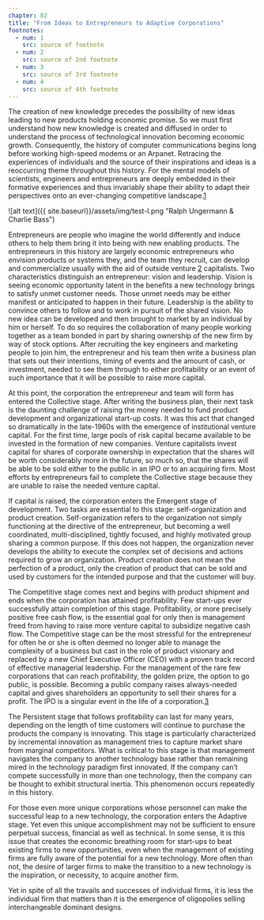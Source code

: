 ```yaml
---
chapter: 02
title: "From Ideas to Entrepreneurs to Adaptive Corporations"
footnotes:
  - num: 1
    src: source of footnote
  - num: 2
    src: source of 2nd footnote
  - num: 3
    src: source of 3rd footnote
  - num: 4
    src: source of 4th footnote
---
```



The creation of new knowledge precedes the possibility of new ideas leading to new products holding economic promise. So we must first understand how new knowledge is created and diffused in order to understand the process of technological innovation becoming economic growth. Consequently, the history of computer communications begins long before working high-speed modems or an Arpanet. Retracing the experiences of individuals and the source of their inspirations and ideas is a reoccurring theme throughout this history. For the mental models of scientists, engineers and entrepreneurs are deeply embedded in their formative experiences and thus invariably shape their ability to adapt their perspectives onto an ever-changing competitive landscape.<a name="fnloc1" href="#fn1">1</a>

![alt text]({{ site.baseurl}}/assets/img/test-l.png "Ralph Ungermann & Charlie Bass")

Entrepreneurs are people who imagine the world differently and induce others to help them bring it into being with new enabling products. The entrepreneurs in this history are largely economic entrepreneurs who envision products or systems they, and the team they recruit, can develop and commercialize usually with the aid of outside venture <a name="fnloc2" href="#fn2">2</a> capitalists. Two characteristics distinguish an entrepreneur: vision and leadership. Vision is seeing economic opportunity latent in the benefits a new technology brings to satisfy unmet customer needs. Those unmet needs may be either manifest or anticipated to happen in their future. Leadership is the ability to convince others to follow and to work in pursuit of the shared vision. No new idea can be developed and then brought to market by an individual by him or herself. To do so requires the collaboration of many people working together as a team bonded in part by sharing ownership of the new firm by way of stock options. After recruiting the key engineers and marketing people to join him, the entrepreneur and his team then write a business plan that sets out their intentions, timing of events and the amount of cash, or investment, needed to see them through to either profitability or an event of such importance that it will be possible to raise more capital.

At this point, the corporation the entrepreneur and team will form has entered the Collective stage. After writing the business plan, their next task is the daunting challenge of raising the money needed to fund product development and organizational start-up costs. It was this act that changed so dramatically in the late-1960s with the emergence of institutional venture capital. For the first time, large pools of risk capital became available to be invested in the formation of new companies. Venture capitalists invest capital for shares of corporate ownership in expectation that the shares will be worth considerably more in the future, so much so, that the shares will be able to be sold either to the public in an IPO or to an acquiring firm. Most efforts by entrepreneurs fail to complete the Collective stage because they are unable to raise the needed venture capital.

If capital is raised, the corporation enters the Emergent stage of development. Two tasks are essential to this stage: self-organization and product creation. Self-organization refers to the organization not simply functioning at the directive of the entrepreneur, but becoming a well coordinated, multi-disciplined, tightly focused, and highly motivated group sharing a common purpose. If this does not happen, the organization never develops the ability to execute the complex set of decisions and actions required to grow an organization. Product creation does not mean the perfection of a product, only the creation of product that can be sold and used by customers for the intended purpose and that the customer will buy.

The Competitive stage comes next and begins with product shipment and ends when the corporation has attained profitability. Few start-ups ever successfully attain completion of this stage. Profitability, or more precisely positive free cash flow, is the essential goal for only then is management freed from having to raise more venture capital to subsidize negative cash flow. The Competitive stage can be the most stressful for the entrepreneur for often he or she is often deemed no longer able to manage the complexity of a business but cast in the role of product visionary and replaced by a new Chief Executive Officer (CEO) with a proven track record of effective managerial leadership. For the management of the rare few corporations that can reach profitability, the golden prize, the option to go public, is possible. Becoming a public company raises always-needed capital and gives shareholders an opportunity to sell their shares for a profit. The IPO is a singular event in the life of a corporation.<a name="fnloc3" href="#fn3">3</a>

The Persistent stage that follows profitability can last for many years, depending on the length of time customers will continue to purchase the products the company is innovating. This stage is particularly characterized by incremental innovation as management tries to capture market share from marginal competitors. What is critical to this stage is that management navigates the company to another technology base rather than remaining mired in the technology paradigm first innovated. If the company can’t compete successfully in more than one technology, then the company can be thought to exhibit structural inertia. This phenomenon occurs repeatedly in this history.

For those even more unique corporations whose personnel can make the successful leap to a new technology, the corporation enters the Adaptive stage. Yet even this unique accomplishment may not be sufficient to ensure perpetual success, financial as well as technical. In some sense, it is this issue that creates the economic breathing room for start-ups to beat existing firms to new opportunities, even when the management of existing firms are fully aware of the potential for a new technology. More often than not, the desire of larger firms to make the transition to a new technology is the inspiration, or necessity, to acquire another firm.

Yet in spite of all the travails and successes of individual firms, it is less the individual firm that matters than it is the emergence of oligopolies selling interchangeable dominant designs. 